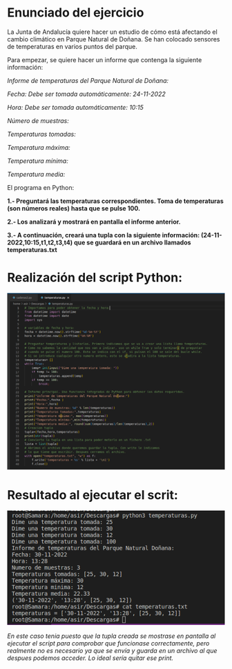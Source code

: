 # Enunciado del ejercicio
La Junta de Andalucía quiere hacer un estudio de cómo está afectando el cambio climático en Parque Natural de Doñana. 
Se han colocado sensores de temperaturas en varios puntos del parque.

Para empezar, se quiere hacer un informe que contenga la siguiente información:

*Informe de temperaturas del Parque Natural de Doñana:*

*Fecha: Debe ser tomada automáticamente: 24-11-2022*

*Hora: Debe ser tomada automáticamente: 10:15*

*Número de muestras:*

*Temperaturas tomadas:*

*Temperatura máxima:*

*Temperatura mínima:*

*Temperatura media:*

El programa en Python:

**1.- Preguntará las temperaturas correspondientes.
Toma de temperaturas (son números reales) hasta que se pulse 100.**

**2.- Los analizará y mostrará en pantalla el informe anterior.**

**3.- A continuación, creará una tupla con la siguiente información:
(24-11-2022,10:15,t1,t2,t3,t4) que se guardará en un archivo llamados temperaturas.txt**


# Realización del script Python:

![Realizacion-script](https://github.com/samarameit/Python/blob/main/imagenes/temperaturasScript.png)

# Resultado al ejecutar el scrit:

![Resultado](https://github.com/samarameit/Python/blob/main/imagenes/temperaturasResultado.png)

*En este caso tenia puesto que la tupla creada se mostrase en pantalla al ejecutar el script para comprobar que funcionase correctamente, pero realmente no es necesario ya que se envía y guarda en un archivo al que despues podemos acceder. Lo ideal sería quitar ese print.*
